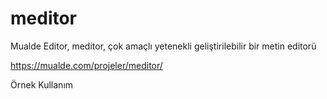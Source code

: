 # meditor
Mualde Editor, meditor, çok amaçlı yetenekli geliştirilebilir bir metin editorü

https://mualde.com/projeler/meditor/

Örnek Kullanım

<!DOCTYPE html>
<html lang="tr">
<head>
	<meta charset="UTF-8">
	<meta name="viewport" content="width=device-width, initial-scale=1.0">
	<title>Mualde Editör, meditor - Metin Düzenleyici</title>
</head>
<body>

<div id="editor" contenteditable="true" placeholder="text here"></div>
<script src="meditor/meditor.js"></script>

</body>
</html>
